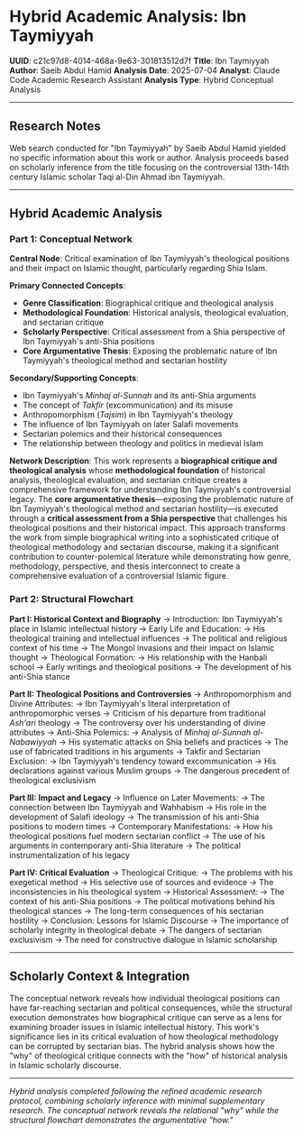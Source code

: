 # Hybrid Academic Analysis: Ibn Taymiyyah

**UUID**: c21c97d8-4014-468a-9e63-301813512d7f
**Title**: Ibn Taymiyyah
**Author**: Saeib Abdul Hamid
**Analysis Date**: 2025-07-04
**Analyst**: Claude Code Academic Research Assistant
**Analysis Type**: Hybrid Conceptual Analysis

---

## Research Notes

Web search conducted for "Ibn Taymiyyah" by Saeib Abdul Hamid yielded no specific information about this work or author. Analysis proceeds based on scholarly inference from the title focusing on the controversial 13th-14th century Islamic scholar Taqi al-Din Ahmad ibn Taymiyyah.

---

## Hybrid Academic Analysis

### Part 1: Conceptual Network

**Central Node**: Critical examination of Ibn Taymiyyah's theological positions and their impact on Islamic thought, particularly regarding Shia Islam.

**Primary Connected Concepts**:
- **Genre Classification**: Biographical critique and theological analysis
- **Methodological Foundation**: Historical analysis, theological evaluation, and sectarian critique
- **Scholarly Perspective**: Critical assessment from a Shia perspective of Ibn Taymiyyah's anti-Shia positions
- **Core Argumentative Thesis**: Exposing the problematic nature of Ibn Taymiyyah's theological method and sectarian hostility

**Secondary/Supporting Concepts**:
- Ibn Taymiyyah's *Minhaj al-Sunnah* and its anti-Shia arguments
- The concept of *Takfir* (excommunication) and its misuse
- Anthropomorphism (*Tajsim*) in Ibn Taymiyyah's theology
- The influence of Ibn Taymiyyah on later Salafi movements
- Sectarian polemics and their historical consequences
- The relationship between theology and politics in medieval Islam

**Network Description**: This work represents a **biographical critique and theological analysis** whose **methodological foundation** of historical analysis, theological evaluation, and sectarian critique creates a comprehensive framework for understanding Ibn Taymiyyah's controversial legacy. The **core argumentative thesis**—exposing the problematic nature of Ibn Taymiyyah's theological method and sectarian hostility—is executed through a **critical assessment from a Shia perspective** that challenges his theological positions and their historical impact. This approach transforms the work from simple biographical writing into a sophisticated critique of theological methodology and sectarian discourse, making it a significant contribution to counter-polemical literature while demonstrating how genre, methodology, perspective, and thesis interconnect to create a comprehensive evaluation of a controversial Islamic figure.

### Part 2: Structural Flowchart

**Part I: Historical Context and Biography**
-> Introduction: Ibn Taymiyyah's place in Islamic intellectual history
-> Early Life and Education:
   -> His theological training and intellectual influences
   -> The political and religious context of his time
   -> The Mongol invasions and their impact on Islamic thought
-> Theological Formation:
   -> His relationship with the Hanbali school
   -> Early writings and theological positions
   -> The development of his anti-Shia stance

**Part II: Theological Positions and Controversies**
-> Anthropomorphism and Divine Attributes:
   -> Ibn Taymiyyah's literal interpretation of anthropomorphic verses
   -> Criticism of his departure from traditional *Ash'ari* theology
   -> The controversy over his understanding of divine attributes
-> Anti-Shia Polemics:
   -> Analysis of *Minhaj al-Sunnah al-Nabawiyyah*
   -> His systematic attacks on Shia beliefs and practices
   -> The use of fabricated traditions in his arguments
-> Takfir and Sectarian Exclusion:
   -> Ibn Taymiyyah's tendency toward excommunication
   -> His declarations against various Muslim groups
   -> The dangerous precedent of theological exclusivism

**Part III: Impact and Legacy**
-> Influence on Later Movements:
   -> The connection between Ibn Taymiyyah and Wahhabism
   -> His role in the development of Salafi ideology
   -> The transmission of his anti-Shia positions to modern times
-> Contemporary Manifestations:
   -> How his theological positions fuel modern sectarian conflict
   -> The use of his arguments in contemporary anti-Shia literature
   -> The political instrumentalization of his legacy

**Part IV: Critical Evaluation**
-> Theological Critique:
   -> The problems with his exegetical method
   -> His selective use of sources and evidence
   -> The inconsistencies in his theological system
-> Historical Assessment:
   -> The context of his anti-Shia positions
   -> The political motivations behind his theological stances
   -> The long-term consequences of his sectarian hostility
-> Conclusion: Lessons for Islamic Discourse
   -> The importance of scholarly integrity in theological debate
   -> The dangers of sectarian exclusivism
   -> The need for constructive dialogue in Islamic scholarship

---

## Scholarly Context & Integration

The conceptual network reveals how individual theological positions can have far-reaching sectarian and political consequences, while the structural execution demonstrates how biographical critique can serve as a lens for examining broader issues in Islamic intellectual history. This work's significance lies in its critical evaluation of how theological methodology can be corrupted by sectarian bias. The hybrid analysis shows how the "why" of theological critique connects with the "how" of historical analysis in Islamic scholarly discourse.

---

*Hybrid analysis completed following the refined academic research protocol, combining scholarly inference with minimal supplementary research. The conceptual network reveals the relational "why" while the structural flowchart demonstrates the argumentative "how."*